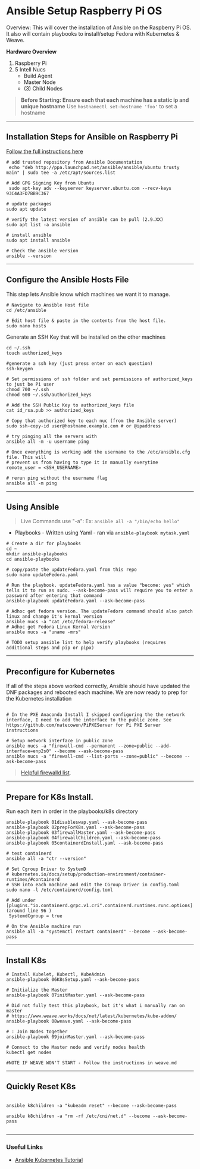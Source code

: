 # Ansible Setup Raspberry Pi OS

Overview: This will cover the installation of Ansible on the Raspberry Pi OS. It also will contain playbooks to install/setup Fedora with Kubernetes & Weave.

**Hardware Overview**
1. Raspberry Pi 
2. 5 Intell Nucs
   - Build Agent
   - Master Node
   - (3) Child Nodes 


> **Before Starting: Ensure each that each machine has a static ip and unique hostname** 
> Use `hostnamectl set-hostname 'foo'` to set a hostname

---

## Installation Steps for Ansible on Raspberry Pi

[Follow the full instructions here](https://docs.ansible.com/ansible/latest/installation_guide/intro_installation.html#installing-ansible-on-specific-operating-systems)

```shell 
# add trusted repository from Ansible Documentation 
 echo "deb http://ppa.launchpad.net/ansible/ansible/ubuntu trusty main" | sudo tee -a /etc/apt/sources.list

# Add GPG Signing Key from Ubuntu
 sudo apt-key adv --keyserver keyserver.ubuntu.com --recv-keys 93C4A3FD7BB9C367

# update packages 
sudo apt update

# verify the latest version of ansible can be pull (2.9.XX)
sudo apt list -a ansible

# install ansible
sudo apt install ansible

# Check the ansible version
ansible --version
```

---

## Configure the Ansible Hosts File

This step lets Ansible know which machines we want it to manage.

```shell
# Navigate to Ansible Host file
cd /etc/ansible

# Edit host file & paste in the contents from the host file. 
sudo nano hosts
```

Generate an SSH Key that will be installed on the other machines

```shell
cd ~/.ssh
touch authorized_keys

#generate a ssh key (just press enter on each question)
ssh-keygen

# Set permissions of ssh folder and set permissions of authorized_keys to just be Pi user
chmod 700 ~/.ssh
chmod 600 ~/.ssh/authorized_keys

# Add the SSH Public Key to authorized_keys file
cat id_rsa.pub >> authorized_keys

# Copy that authorized key to each nuc (from the Ansible server)
sudo ssh-copy-id user@hostname.example.com # or @ipaddress

# try pinging all the servers with 
ansible all -m -u username ping

# Once everything is working add the username to the /etc/ansible.cfg file. This will 
# prevent us from having to type it in manually everytime
remote_user = <SSH_USERNAME>

# rerun ping without the username flag
ansible all -m ping

```

---

## Using Ansible 

> Live Commands use "-a": Ex: `ansible all -a "/bin/echo hello"`
- Playbooks - Written using Yaml - ran via `ansible-playbook mytask.yaml`

```shell
# Create a dir for playbooks
cd ~
mkdir ansible-playbooks
cd ansible-playbooks

# copy/paste the updateFedora.yaml from this repo
sudo nano updateFedora.yaml

# Run the playbook. updateFedora.yaml has a value "become: yes" which tells it to run as sudo. --ask-become-pass will require you to enter a password after entering that command
ansible-playbook updateFedora.yaml --ask-become-pass

# Adhoc get fedora version. The updateFedora command should also patch linux and change it's kernal version
ansible nucs -a "cat /etc/fedora-release"
# Adhoc get Fedora Linux Kernal Version
ansible nucs -a "uname -mrs"

# TODO setup ansible lint to help verify playbooks (requires additional steps and pip or pipx)

```


---

## Preconfigure for Kubernetes

If all of the steps above worked correctly, Ansible should have updated the DNF packages and rebooted each machine. We are now ready to prep for the Kubernetes installation

```shell

# In the PXE Anaconda Install I skipped configuring the the network interface, I need to add the interface to the public zone. See https://github.com/natecowen/PiPXEServer for Pi PXE Server instructions

# Setup network interface in public zone
ansible nucs -a "firewall-cmd --permanent --zone=public --add-interface=enp2s0" --become --ask-become-pass
ansible nucs -a "firewall-cmd --list-ports --zone=public" --become --ask-become-pass

```

> [Helpful firewalld list](https://www.cyberithub.com/firewalld-examples-open-port/).


---

## Prepare for K8s Install. 

Run each item in order in the playbooks/k8s directory
```shell 
ansible-playbook 01disableswap.yaml --ask-become-pass
ansible-playbook 02prepForK8s.yaml --ask-become-pass
ansible-playbook 03firewallMaster.yaml --ask-become-pass
ansible-playbook 04firewallChildren.yaml --ask-become-pass
ansible-playbook 05containerdInstall.yaml --ask-become-pass

# test containerd
ansible all -a "ctr --version"

# Set Cgroup Driver to SystemD
# kubernetes.io/docs/setup/production-environment/container-runtimes/#containerd
# SSH into each machine and edit the CGroup Driver in config.toml
sudo nano -l /etc/containerd/config.toml

# Add under [plugins."io.containerd.grpc.v1.cri".containerd.runtimes.runc.options] (around line 96 )
 SystemdCgroup = true

# On the Ansible machine run 
ansible all -a "systemctl restart containerd" --become --ask-become-pass
```

---

## Install K8s

```shell
# Install Kubelet, Kubectl, KubeAdmin
ansible-playbook 06K8sSetup.yaml --ask-become-pass

# Initialize the Master
ansible-playbook 07initMaster.yaml --ask-become-pass

# Did not fully test this playbook, but it's what i manually ran on master
# https://www.weave.works/docs/net/latest/kubernetes/kube-addon/
ansible-playbook 08weave.yaml --ask-become-pass

# : Join Nodes together
ansible-playbook 09joinMaster.yaml --ask-become-pass

# Connect to the Master node and verify nodes health
kubectl get nodes

#NOTE IF WEAVE WON'T START - Follow the instructions in weave.md

```

---


## Quickly Reset K8s

```shell

ansible k8children -a "kubeadm reset" --become --ask-become-pass

ansible k8children -a "rm -rf /etc/cni/net.d" --become --ask-become-pass


```

---

### Useful Links

- [Ansible Kubernetes Tutorial](https://buildvirtual.net/deploy-a-kubernetes-cluster-using-ansible/)